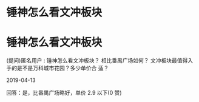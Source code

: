 # 锤神怎么看文冲板块

# 锤神怎么看文冲板块

(提问)匿名用户 : 锤神怎么看文冲板块？ 相比番禺广场如何？ 文冲板块最值得入手的是不是万科城市花园？多少单价合 适？

2019-04-13

回答：是，比番禺广场略好，单价 2.9 以下(0 赞)